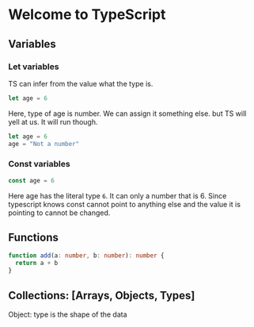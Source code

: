 # Welcome to TypeScript

## Variables

### Let variables
TS can infer from the value what the type is.

```ts
let age = 6
```

Here, type of age is number.
We can assign it something else. but TS will yell at us. It will run though.

```ts
let age = 6
age = "Not a number"
```
### Const variables

```js
const age = 6
```
Here age has the literal type `6`. It can only a number that is 6. Since typescript knows const cannot point to anything else and the value it is pointing to cannot be changed.

## Functions

```ts
function add(a: number, b: number): number {
  return a + b
}
```

## Collections: [Arrays, Objects, Types]

Object: type is the shape of the data

